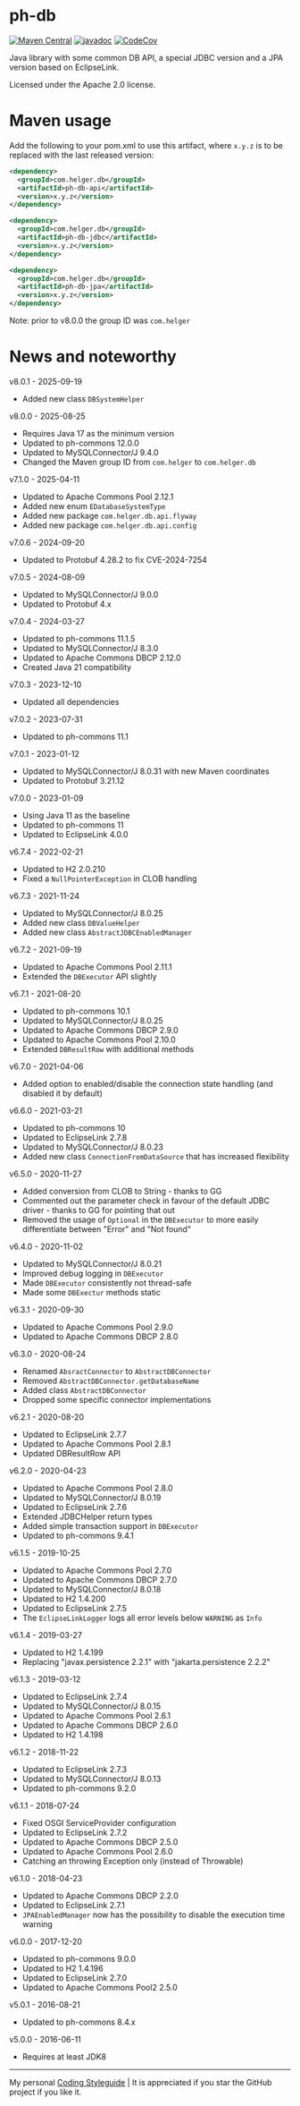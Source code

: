# ph-db

[![Maven Central](https://maven-badges.herokuapp.com/maven-central/com.helger/ph-db-parent-pom/badge.svg)](https://maven-badges.herokuapp.com/maven-central/com.helger/ph-db-parent-pom) 
[![javadoc](https://javadoc.io/badge2/com.helger/ph-db-parent-pom/javadoc.svg)](https://javadoc.io/doc/com.helger/ph-db-parent-pom)
[![CodeCov](https://codecov.io/gh/phax/ph-db/branch/master/graph/badge.svg)](https://codecov.io/gh/phax/ph-db)

Java library with some common DB API, a special JDBC version and a JPA version based on EclipseLink.

Licensed under the Apache 2.0 license.

# Maven usage

Add the following to your pom.xml to use this artifact, where `x.y.z` is to be replaced with the last released version:

```xml
<dependency>
  <groupId>com.helger.db</groupId>
  <artifactId>ph-db-api</artifactId>
  <version>x.y.z</version>
</dependency>
```

```xml
<dependency>
  <groupId>com.helger.db</groupId>
  <artifactId>ph-db-jdbc</artifactId>
  <version>x.y.z</version>
</dependency>
```

```xml
<dependency>
  <groupId>com.helger.db</groupId>
  <artifactId>ph-db-jpa</artifactId>
  <version>x.y.z</version>
</dependency>
```

Note: prior to v8.0.0 the group ID was `com.helger`

# News and noteworthy

v8.0.1 - 2025-09-19
* Added new class `DBSystemHelper`

v8.0.0 - 2025-08-25
* Requires Java 17 as the minimum version
* Updated to ph-commons 12.0.0
* Updated to MySQLConnector/J 9.4.0
* Changed the Maven group ID from `com.helger` to `com.helger.db`

v7.1.0 - 2025-04-11
* Updated to Apache Commons Pool 2.12.1
* Added new enum `EDatabaseSystemType`
* Added new package `com.helger.db.api.flyway`
* Added new package `com.helger.db.api.config`

v7.0.6 - 2024-09-20
* Updated to Protobuf 4.28.2 to fix CVE-2024-7254

v7.0.5 - 2024-08-09
* Updated to MySQLConnector/J 9.0.0
* Updated to Protobuf 4.x

v7.0.4 - 2024-03-27
* Updated to ph-commons 11.1.5
* Updated to MySQLConnector/J 8.3.0
* Updated to Apache Commons DBCP 2.12.0
* Created Java 21 compatibility

v7.0.3 - 2023-12-10
* Updated all dependencies

v7.0.2 - 2023-07-31
* Updated to ph-commons 11.1

v7.0.1 - 2023-01-12
* Updated to MySQLConnector/J 8.0.31 with new Maven coordinates
* Updated to Protobuf 3.21.12

v7.0.0 - 2023-01-09
* Using Java 11 as the baseline
* Updated to ph-commons 11
* Updated to EclipseLink 4.0.0

v6.7.4 - 2022-02-21
* Updated to H2 2.0.210
* Fixed a `NullPointerException` in CLOB handling

v6.7.3 - 2021-11-24
* Updated to MySQLConnector/J 8.0.25
* Added new class `DBValueHelper`
* Added new class `AbstractJDBCEnabledManager`

v6.7.2 - 2021-09-19
* Updated to Apache Commons Pool 2.11.1
* Extended the `DBExecutor` API slightly

v6.7.1 - 2021-08-20
* Updated to ph-commons 10.1
* Updated to MySQLConnector/J 8.0.25
* Updated to Apache Commons DBCP 2.9.0
* Updated to Apache Commons Pool 2.10.0
* Extended `DBResultRow` with additional methods

v6.7.0 - 2021-04-06
* Added option to enabled/disable the connection state handling (and disabled it by default)

v6.6.0 - 2021-03-21
* Updated to ph-commons 10
* Updated to EclipseLink 2.7.8
* Updated to MySQLConnector/J 8.0.23
* Added new class `ConnectionFromDataSource` that has increased flexibility

v6.5.0 - 2020-11-27
* Added conversion from CLOB to String - thanks to GG
* Commented out the parameter check in favour of the default JDBC driver - thanks to GG for pointing that out
* Removed the usage of `Optional` in the `DBExecutor` to more easily differentiate between "Error" and "Not found"

v6.4.0 - 2020-11-02
* Updated to MySQLConnector/J 8.0.21
* Improved debug logging in `DBExecutor`
* Made `DBExecutor` consistently not thread-safe
* Made some `DBExectur` methods static

v6.3.1 - 2020-09-30
* Updated to Apache Commons Pool 2.9.0
* Updated to Apache Commons DBCP 2.8.0

v6.3.0 - 2020-08-24
* Renamed `AbsractConnector` to `AbstractDBConnector`
* Removed `AbstractDBConnector.getDatabaseName`
* Added class `AbstractDBConnector`
* Dropped some specific connector implementations

v6.2.1 - 2020-08-20
* Updated to EclipseLink 2.7.7
* Updated to Apache Commons Pool 2.8.1
* Updated DBResultRow API

v6.2.0 - 2020-04-23
* Updated to Apache Commons Pool 2.8.0
* Updated to MySQLConnector/J 8.0.19
* Updated to EclipseLink 2.7.6
* Extended JDBCHelper return types
* Added simple transaction support in `DBExecutor`
* Updated to ph-commons 9.4.1

v6.1.5 - 2019-10-25
* Updated to Apache Commons Pool 2.7.0
* Updated to Apache Commons DBCP 2.7.0
* Updated to MySQLConnector/J 8.0.18
* Updated to H2 1.4.200
* Updated to EclipseLink 2.7.5
* The `EclipseLinkLogger` logs all error levels below `WARNING` as `Info`

v6.1.4 - 2019-03-27
* Updated to H2 1.4.199
* Replacing "javax.persistence 2.2.1" with "jakarta.persistence 2.2.2"

v6.1.3 - 2019-03-12
* Updated to EclipseLink 2.7.4
* Updated to MySQLConnector/J 8.0.15
* Updated to Apache Commons Pool 2.6.1
* Updated to Apache Commons DBCP 2.6.0
* Updated to H2 1.4.198

v6.1.2 - 2018-11-22
* Updated to EclipseLink 2.7.3
* Updated to MySQLConnector/J 8.0.13
* Updated to ph-commons 9.2.0

v6.1.1 - 2018-07-24
* Fixed OSGI ServiceProvider configuration
* Updated to EclipseLink 2.7.2
* Updated to Apache Commons DBCP 2.5.0
* Updated to Apache Commons Pool 2.6.0
* Catching an throwing Exception only (instead of Throwable)

v6.1.0 - 2018-04-23
* Updated to Apache Commons DBCP 2.2.0
* Updated to EclipseLink 2.7.1
* `JPAEnabledManager` now has the possibility to disable the execution time warning

v6.0.0 - 2017-12-20
* Updated to ph-commons 9.0.0
* Updated to H2 1.4.196
* Updated to EclipseLink 2.7.0
* Updated to Apache Commons Pool2 2.5.0

v5.0.1 - 2016-08-21
* Updated to ph-commons 8.4.x

v5.0.0 - 2016-06-11
* Requires at least JDK8

---

My personal [Coding Styleguide](https://github.com/phax/meta/blob/master/CodingStyleguide.md) |
It is appreciated if you star the GitHub project if you like it.